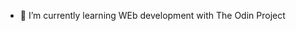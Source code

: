 

- 🌱 I’m currently learning WEb development with The Odin Project


<!---
novapietro/novapietro is a ✨ special ✨ repository because its `README.md` (this file) appears on your GitHub profile.
You can click the Preview link to take a look at your changes.
--->
